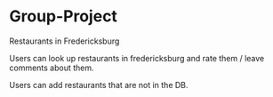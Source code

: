 Group-Project
=============

Restaurants in Fredericksburg 

Users can look up restaurants in fredericksburg and rate them / leave comments about them.

Users can add restaurants that are not in the DB.
